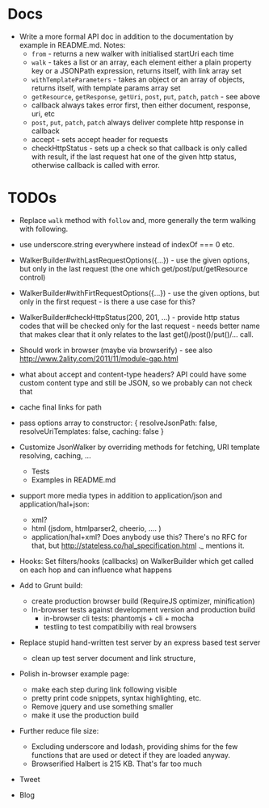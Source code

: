 Docs
====

* Write a more formal API doc in addition to the documentation by example in README.md. Notes:
    * `from` - returns a new walker with initialised startUri each time
    * `walk` - takes a list or an array, each element either a plain property key or a JSONPath expression, returns itself, with link array set
    * `withTemplateParameters` - takes an object or an array of objects, returns itself, with template params array set
    * `getResource`, `getResponse`, `getUri`, `post`, `put`, `patch`, `patch` - see above
    * callback always takes error first, then either document, response, uri, etc
    * `post`, `put`, `patch`, `patch` always deliver complete http response in callback
    * accept - sets accept header for requests
    * checkHttpStatus - sets up a check so that callback is only called with result, if the last request hat one of the given http status, otherwise callback is called with error.

TODOs
=====

* Replace `walk` method with `follow` and, more generally the term walking with following.
* use underscore.string everywhere instead of indexOf === 0 etc.
* WalkerBuilder#withLastRequestOptions({...}) - use the given options, but only in the last request (the one which get/post/put/getResource control)
* WalkerBuilder#withFirtRequestOptions({...}) - use the given options, but only in the first request - is there a use case for this?
* WalkerBuilder#checkHttpStatus(200, 201, ...) - provide http status codes that will be checked only for the last request - needs better name that makes clear that it only relates to the last get()/post()/put()/... call.
* Should work in browser (maybe via browserify) - see also http://www.2ality.com/2011/11/module-gap.html
* what about accept and content-type headers? API could have some custom
  content type and still be JSON, so we probably can not check that
* cache final links for path
* pass options array to constructor:
    {
      resolveJsonPath: false,
      resolveUriTemplates: false,
      caching: false
    }

* Customize JsonWalker by overriding methods for fetching, URI template
  resolving, caching, ...
    * Tests
    * Examples in README.md
* support more media types in addition to application/json and application/hal+json:
    * xml?
    * html (jsdom, htmlparser2, cheerio, .... )
    * application/hal+xml? Does anybody use this? There's no RFC for that, but http://stateless.co/hal_specification.html ._ mentions it.
* Hooks: Set filters/hooks (callbacks) on WalkerBuilder which get called on each hop and can influence what happens

* Add to Grunt build:
  - create production browser build (RequireJS optimizer, minification)
  - In-browser tests against development version and production build
    + in-browser cli tests: phantomjs + cli + mocha
    + testling to test compatibiliy with real browsers
* Replace stupid hand-written test server by an express based test server
  - clean up test server document and link structure,
* Polish in-browser example page:
  - make each step during link following visible
  - pretty print code snippets, syntax highlighting, etc.
  - Remove jquery and use something smaller
  - make it use the production build
* Further reduce file size:
    * Excluding underscore and lodash, providing shims for the few functions that are used or detect if they are loaded anyway.
    * Browserified Halbert is 215 KB. That's far too much
* Tweet
* Blog
